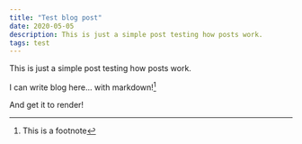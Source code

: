 ```yaml
---
title: "Test blog post"
date: 2020-05-05
description: This is just a simple post testing how posts work.
tags: test
---
```


This is just a simple post testing how posts work.

I can write blog here... with markdown![^1]

And get it to render!

[^1]: This is a footnote
